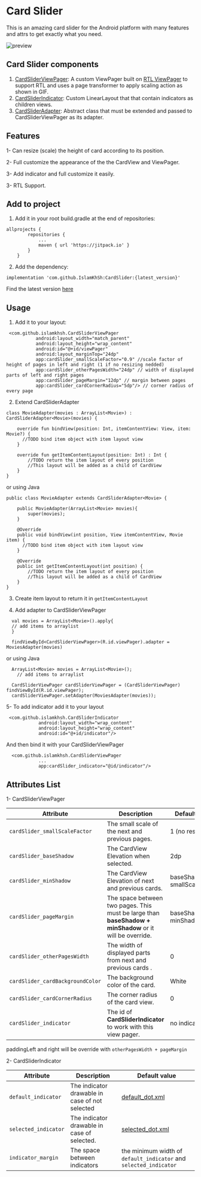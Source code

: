# Card Slider
This is an amazing card slider for the Android platform with many features and attrs to get exactly what you need.

![preview](https://github.com/IslamKhSh/CardSlider/blob/master/card%20slider%201.gif)


## Card Slider components
1. [CardSliderViewPager](https://github.com/IslamKhSh/CardSlider/blob/master/cardslider/src/main/java/com/github/islamkhsh/CardSliderViewPager.kt):
A custom ViewPager built on [RTL ViewPager](https://github.com/duolingo/rtl-viewpager) to support RTL and uses a page transformer to apply scaling action as shown in GIF.
2. [CardSliderIndicator](https://github.com/IslamKhSh/CardSlider/blob/master/cardslider/src/main/java/com/github/islamkhsh/CardSliderIndicator.kt): Custom LinearLayout that that contain indicators as children views.
3. [CardSliderAdapter](https://github.com/IslamKhSh/CardSlider/blob/master/cardslider/src/main/java/com/github/islamkhsh/CardSliderAdapter.kt): Abstract class that must be extended and passed to CardSliderViewPager as its adapter.

## Features
1- Can resize (scale) the height of card according to its position.

2- Full customize the appearance of the the CardView and ViewPager.

3- Add indicator and full customize it easily.

3- RTL Support.


## Add to project
1. Add it in your root build.gradle at the end of repositories:
```
allprojects {
		repositories {
			...
			maven { url 'https://jitpack.io' }
		}
	}
``` 
2. Add the dependency:
```
implementation 'com.github.IslamKhSh:CardSlider:{latest_version}'
```
  Find the latest version [here](https://github.com/IslamKhSh/CardSlider/releases)
   
    
 
 ## Usage
 1. Add it to your layout:
 ```
  <com.github.islamkhsh.CardSliderViewPager
            android:layout_width="match_parent"
            android:layout_height="wrap_content"
            android:id="@+id/viewPager"
            android:layout_marginTop="24dp"
            app:cardSlider_smallScaleFactor="0.9" //scale factor of height of pages in left and right (1 if no resizing nedded)
            app:cardSlider_otherPagesWidth="24dp" // width of displayed parts of left and right pages
            app:cardSlider_pageMargin="12dp" // margin between pages
            app:cardSlider_cardCornerRadius="5dp"/> // corner radius of every page
```

2. Extend CardSliderAdapter
```
class MovieAdapter(movies : ArrayList<Movie>) : CardSliderAdapter<Movie>(movies) {

    override fun bindView(position: Int, itemContentView: View, item: Movie?) {
      //TODO bind item object with item layout view
    }

    override fun getItemContentLayout(position: Int) : Int {
        //TODO return the item layout of every position 
        //This layout will be added as a child of CardView
    }
}
```
or using Java
```
public class MovieAdapter extends CardSliderAdapter<Movie> {
    
    public MovieAdapter(ArrayList<Movie> movies){
        super(movies);
    }
    
    @Override
    public void bindView(int position, View itemContentView, Movie item) {
      //TODO bind item object with item layout view
    }

    @Override
    public int getItemContentLayout(int position) {
        //TODO return the item layout of every position 
        //This layout will be added as a child of CardView
    }
}
```

3. Create item layout to return it in `getItemContentLayout`

4. Add adapter to CardSliderViewPager
```
  val movies = ArrayList<Movie>().apply{
  // add items to arraylist
  }
  
  findViewById<CardSliderViewPager>(R.id.viewPager).adapter = MoviesAdapter(movies)
```
or using Java
```
  ArrayList<Movie> movies = ArrayList<Movie>();
    // add items to arraylist
  
  CardSliderViewPager cardSliderViewPager = (CardSliderViewPager) findViewById(R.id.viewPager);
  cardSliderViewPager.setAdapter(MoviesAdapter(movies));
```


5- To add indicator add it to your layout
```
 <com.github.islamkhsh.CardSliderIndicator
            android:layout_width="wrap_content"
            android:layout_height="wrap_content"
            android:id="@+id/indicator"/>
```
And then bind it with your CardSliderViewPager
```
  <com.github.islamkhsh.CardSliderViewPager
            ...
            app:cardSlider_indicator="@id/indicator"/>
```


 ## Attributes List
 1- CardSliderViewPager
 
| Attribute | Description  | Default value  |
| ------------- |-------------| -----|
| `cardSlider_smallScaleFactor` | The small scale of the next and previous pages. | 1 (no resizing) |
| `cardSlider_baseShadow`  | The CardView Elevation when selected. |  2dp |
| `cardSlider_minShadow` | The CardView Elevation of  next and previous cards. | baseShadow * smallScaleFactor |
| `cardSlider_pageMargin` | The space between two pages. This must be large than **baseShadow + minShadow** or it will be override. | baseShadow + minShadow |
| `cardSlider_otherPagesWidth` | The width of displayed parts from next and previous cards . | 0 |
| `cardSlider_cardBackgroundColor` | The background color of the card. | White |
| `cardSlider_cardCornerRadius` | The corner radius of the card view. | 0 |
| `cardSlider_indicator` | The id of **CardSliderIndicator** to work with this view pager. | no indicator |

paddingLeft and right will be override with `otherPagesWidth + pageMargin` 

 2- CardSliderIndicator
 
 | Attribute | Description  | Default value  |
| ------------- |-------------| -----|
| `default_indicator` | The indicator drawable in case of not selected | [default_dot.xml](https://github.com/IslamKhSh/CardSlider/blob/master/cardslider/src/main/res/drawable/default_dot.xml) |
| `selected_indicator`  | The indicator drawable in case of selected. |  [selected_dot.xml](https://github.com/IslamKhSh/CardSlider/blob/master/cardslider/src/main/res/drawable/selected_dot.xml) |
| `indicator_margin` | The space between indicators | the minimum width of `default_indicator` and `selected_indicator` |
